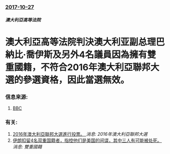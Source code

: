 ### [2017-10-27](/news/2017/10/27/index.md)

##### 澳大利亞高等法院
# 澳大利亞高等法院判決澳大利亚副总理巴納比·喬伊斯及另外4名議員因為擁有雙重國籍，不符合2016年澳大利亞聯邦大選的參選資格，因此當選無效。 




### 信息来源:

1. [BBC](http://www.bbc.com/news/world-australia-41772372)

### 有关:

1. [2016年澳大利亞聯邦大選進行投票。 ](/news/2016/07/2/2016年澳大利亞聯邦大選進行投票.md) _消息: 2016年澳大利亞聯邦大選_
2. [伊朗扣留4名双重国籍者，指控他们是美国的间谍，其中三人有可能被处死。](/news/2007/05/29/伊朗扣留4名双重国籍者-指控他们是美国的间谍-其中三人有可能被处死.md) _消息: 雙重國籍_
